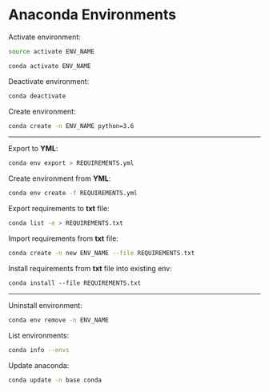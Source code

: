 # Anaconda Environments


Activate environment:

```bash
source activate ENV_NAME
```

```bash
conda activate ENV_NAME
```

Deactivate environment:

```bash
conda deactivate
```

Create environment:

```bash
conda create -n ENV_NAME python=3.6
```

<hr>

Export to **YML**:

```bash
conda env export > REQUIREMENTS.yml
```

Create environment from **YML**:

```bash
conda env create -f REQUIREMENTS.yml
```

Export requirements to **txt** file:

```bash
conda list -e > REQUIREMENTS.txt
```

Import requirements from **txt** file:

```bash
conda create -n new ENV_NAME --file REQUIREMENTS.txt
```

Install requirements from **txt** file into existing env:

```
conda install --file REQUIREMENTS.txt
```

<hr>


Uninstall environment:

```bash
conda env remove -n ENV_NAME
```

List environments:

```bash
conda info --envs
```

Update anaconda:

```bash
conda update -n base conda
```
